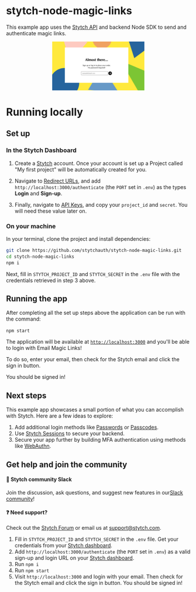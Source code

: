 # stytch-node-magic-links

This example app uses the [Stytch API](https://stytch.com/docs/api) and backend Node SDK to send and authenticate magic links.

<p align="center">
  <img src="./public/images/example-app-image.png" alt="stytch" width="50%"/>
</p>

# Running locally

## Set up

### In the Stytch Dashboard
1. Create a [Stytch](https://stytch.com/) account. Once your account is set up a Project called "My first project" will be automatically created for you.

2. Navigate to [Redirect URLs](https://stytch.com/dashboard/redirect-urls), and add `http://localhost:3000/authenticate` (the `PORT` set in `.env`) as the types **Login** and **Sign-up**.

3. Finally, navigate to [API Keys](https://stytch.com/dashboard/api-keys), and copy your `project_id` and `secret`. You will need these value later on.

### On your machine

In your terminal, clone the project and install dependencies:

```bash
git clone https://github.com/stytchauth/stytch-node-magic-links.git
cd stytch-node-magic-links
npm i
```

Next, fill in `STYTCH_PROJECT_ID` and `STYTCH_SECRET` in the `.env` file with the credentials retrieved in step 3 above. 

## Running the app

After completing all the set up steps above the application can be run with the command:

```npm start```

The application will be available at [`http://localhost:3000`](http://localhost:3000) and you'll be able to login with Email Magic Links! 

To do so, enter your email, then check for the Stytch email and click the sign in button.

You should be signed in!
## Next steps

This example app showcases a small portion of what you can accomplish with Stytch. Here are a few ideas to explore:

1. Add additional login methods like [Passwords](https://stytch.com/docs/guides/passwords/api) or [Passcodes](https://stytch.com/docs/guides/passcodes/api).
2. Use [Stytch Sessions](https://stytch.com/docs/sessions) to secure your backend.
3. Secure your app further by building MFA authentication using methods like [WebAuthn](https://stytch.com/docs/guides/webauthn/api).


## Get help and join the community

#### :speech_balloon: Stytch community Slack

Join the discussion, ask questions, and suggest new features in our ​[Slack community](https://join.slack.com/t/stytch/shared_invite/zt-nil4wo92-jApJ9Cl32cJbEd9esKkvyg)!

#### :question: Need support?

Check out the [Stytch Forum](https://forum.stytch.com/) or email us at [support@stytch.com](mailto:support@stytch.com).


1. Fill in `STYTCH_PROJECT_ID` and `STYTCH_SECRET` in the `.env` file. Get your credentials from
   your [Stytch dashboard](https://stytch.com/dashboard/api-keys).
2. Add `http://localhost:3000/authenticate` (the `PORT` set in `.env`) as a valid sign-up and
   login URL on your [Stytch dashboard](https://stytch.com/dashboard/redirect-urls).
3. Run `npm i`
4. Run `npm start`
5. Visit `http://localhost:3000` and login with your email. Then check for the Stytch email and
   click the sign in button. You should be signed in!
